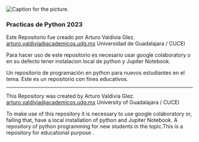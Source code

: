 ![Caption for the picture.](https://i.pinimg.com/originals/e6/dd/3e/e6dd3ec8da902b73194d430a76ced4dc.png)
### Practicas de Python 2023


Este Repositorio fue creado por Arturo Valdivia Glez. 
arturo.valdivia@academicos.udg.mx
Universidad de Guadalajara / CUCEI

Para hacer uso de este repositorio es necesario usar google colaboratory o en su defecto tener instalacion local de python y Jupiter Notebook.

Un repositorio de programación en python para nuevos estudiantes en el tema. Este es un repositorio con fines educativos.

------------------------------------------------------------------------------------------------------------------
This Repository was created by Arturo Valdivia Glez.
arturo.valdivia@academicos.udg.mx
University of Guadalajara / CUCEI

To make use of this repository it is necessary to use google colaboratory or, failing that, have a local installation of python and Jupiter Notebook.
A repository of python programming for new students in the topic.This is a repository for educational purpose .

